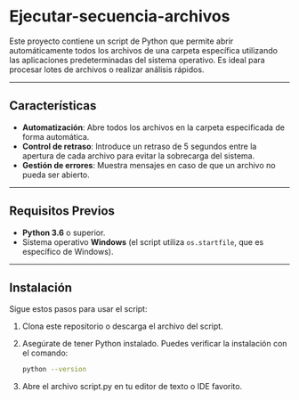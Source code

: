 # Ejecutar-secuencia-archivos

Este proyecto contiene un script de Python que permite abrir automáticamente todos los archivos de una carpeta específica utilizando las aplicaciones predeterminadas del sistema operativo. Es ideal para procesar lotes de archivos o realizar análisis rápidos.

---

## Características

- **Automatización**: Abre todos los archivos en la carpeta especificada de forma automática.
- **Control de retraso**: Introduce un retraso de 5 segundos entre la apertura de cada archivo para evitar la sobrecarga del sistema.
- **Gestión de errores**: Muestra mensajes en caso de que un archivo no pueda ser abierto.

---

## Requisitos Previos

- **Python 3.6** o superior.
- Sistema operativo **Windows** (el script utiliza `os.startfile`, que es específico de Windows).

---

## Instalación

Sigue estos pasos para usar el script:

1. Clona este repositorio o descarga el archivo del script.
2. Asegúrate de tener Python instalado. Puedes verificar la instalación con el comando:

   ```bash
   python --version
3. Abre el archivo script.py en tu editor de texto o IDE favorito.
